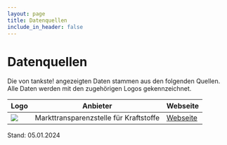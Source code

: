 ```yaml
---
layout: page
title: Datenquellen
include_in_header: false
---
```


# Datenquellen #

Die von tankste! angezeigten Daten stammen aus den folgenden Quellen. Alle Daten werden mit den zugehörigen Logos gekennzeichnet.

| Logo | Anbieter  | Webseite |
| ---- | --------- | -------- |
| <img src="https://tankste.app/assets/images/mts-k/icon.png"> | Markttransparenzstelle für Kraftstoffe | [Webseite](https://www.bundeskartellamt.de/DE/Wirtschaftsbereiche/Mineral%C3%B6l/MTS-Kraftstoffe/mtskraftstoffe_node.html) |


Stand: 05.01.2024